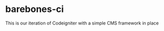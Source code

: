 barebones-ci
============

This is our iteration of Codeigniter with a simple CMS framework in place
